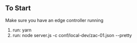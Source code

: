 
## To Start

Make sure you have an edge controller running

1. run: yarn
2. run: node server.js -c conf/local-dev/zac-01.json --pretty
